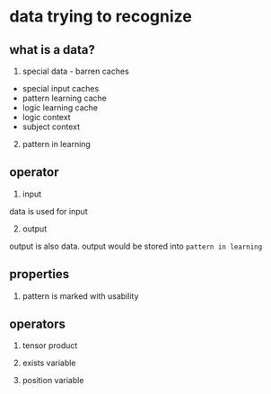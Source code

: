 # data trying to recognize

## what is a data?

1. special data - barren caches

* special input caches
* pattern learning cache
* logic learning cache
* logic context
* subject context

2. pattern in learning

## operator

1. input

data is used for input

2. output

output is also data. output would be stored into `pattern in learning`

## properties

1. pattern is marked with usability

## operators

1. tensor product

2. exists variable

3. position variable
